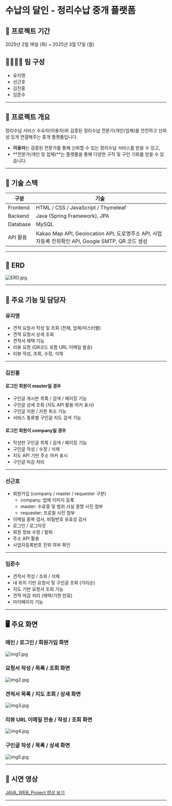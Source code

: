 # 수납의 달인 - 정리수납 중개 플랫폼

## 📅 프로젝트 기간
2025년 2월 18일 (화) ~ 2025년 3월 17일 (월)

## 👨‍👩‍👧‍👦 팀 구성
- 유지명
- 선근호
- 김진홍
- 임준수

---

## 📝 프로젝트 개요

정리수납 서비스 수요자(이용자)와 검증된 정리수납 전문가(개인/업체)를 안전하고 신뢰성 있게 연결해주는 중개 플랫폼입니다.

- **이용자**는 검증된 전문가를 통해 신뢰할 수 있는 정리수납 서비스를 받을 수 있고,  
- **전문가(개인 및 업체)**는 플랫폼을 통해 다양한 구직 및 구인 기회를 얻을 수 있습니다.

---

## 🧱 기술 스택

| 구분 | 기술 |
|------|------|
| Frontend | HTML / CSS / JavaScript / Thymeleaf |
| Backend | Java (Spring Framework), JPA |
| Database | MySQL |
| API 활용 | Kakao Map API, Geolocation API, 도로명주소 API, 사업자등록 진위확인 API, Google SMTP, QR 코드 생성 |

---

## 🔗 ERD
![ERD.jpg](./readMe/ERD.jpg)

---

## 🔧 주요 기능 및 담당자

### 유지명
- 견적 요청서 작성 및 조회 (전체, 업체/마스터별)
- 견적 요청서 상세 조회
- 견적서 채택 기능
- 리뷰 요청 (QR코드 포함 URL 이메일 발송)
- 리뷰 작성, 조회, 수정, 삭제

---

### 김진홍

#### 로그인 회원이 master일 경우
- 구인글 게시판 목록 / 검색 / 페이징 기능
- 구인글 상세 조회 (지도 API 활용 마커 표시)
- 구인글 지원 / 지원 취소 기능
- 서비스 종류별 구인글 지도 검색 기능

#### 로그인 회원이 company일 경우
- 작성한 구인글 목록 / 검색 / 페이징 기능
- 구인글 작성 / 수정 / 삭제
- 지도 API 기반 주소 마커 표시
- 구인글 마감 처리

---

### 선근호
- 회원가입 (company / master / requester 구분)
  - company: 업체 이미지 등록
  - master: 수료증 및 범죄 사실 증명 사진 첨부
  - requester: 프로필 사진 첨부
- 이메일 중복 검사, 비밀번호 유효성 검사
- 로그인 / 로그아웃
- 회원 정보 수정 / 탈퇴
- 주소 API 활용
- 사업자등록번호 진위 여부 확인

---

### 임준수
- 견적서 작성 / 조회 / 삭제
- 내 위치 기반 요청서 및 구인글 조회 (거리순)
- 지도 기반 요청서 조회 기능
- 견적 마감 처리 (채택/기한 만료)
- 마이페이지 기능

---

## 🖥 주요 화면

### 메인 / 로그인 / 회원가입 화면
![img1.jpg](./readMe/img1.jpg)

### 요청서 작성 / 목록 / 조회 화면
![img2.jpg](./readMe/img2.jpg)

### 견적서 목록 / 지도 조회 / 상세 화면
![img3.jpg](./readMe/img3.jpg)

### 리뷰 URL 이메일 전송 / 작성 / 조회 화면
![img4.jpg](./readMe/img4.jpg)

### 구인글 작성 / 목록 / 상세 화면
![img5.jpg](./readMe/img5.jpg)

---

## 🎥 시연 영상
[JAVA_WEB_Project 영상 보기](https://www.youtube.com/watch?v=VtXWd4tA1A4)

---


